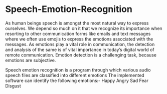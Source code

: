 # Speech-Emotion-Recognition


As human beings speech is amongst the most natural way to express ourselves. We depend so much on it that we recognize its importance when resorting to other communication forms like emails and text messages where we often use emojis to express the emotions associated with the messages. As emotions play a vital role in communication, the detection and analysis of the same is of vital importance in today’s digital world of remote communication. Emotion detection is a challenging task, because emotions are subjective. 

Speech emotion recognition is a program through which various audio speech files are classified into different emotions
The implemented software can identify the following emotions:-
Happy
Angry
Sad
Fear
Disgust
